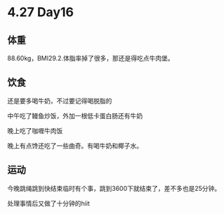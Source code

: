 # 4.27 Day16

## 体重

88.60kg，BMI29.2.体脂率掉了很多，那还是得吃点牛肉堡。

## 饮食

还是要多喝牛奶，不过要记得喝脱脂的

中午吃了鳗鱼炒饭，外加一根低卡蛋白肠还有牛奶

晚上吃了咖喱牛肉饭

晚上有点馋还吃了一些曲奇。有喝牛奶和椰子水。

## 运动

今晚跳绳跳到快结束临时有个事，跳到3600下就结束了，差不多也是25分钟。

处理事情后又做了十分钟的hiit